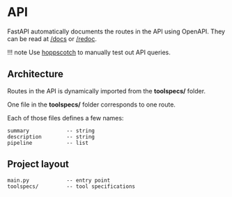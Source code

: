# API

FastAPI automatically documents the routes in the API using OpenAPI. They
can be read at [/docs][docs] or [/redoc][redoc].

!!! note
    Use [hoppscotch][hoppscotch] to manually test out API queries.

[docs]: localhost:8000/docs
[redoc]: localhost:8000/redoc
[hoppscotch]: https://hoppscotch.io/

## Architecture

Routes in the API is dynamically imported from the __toolspecs/__ folder.

One file in the __toolspecs/__ folder corresponds to one route.

Each of those files defines a few names:

    summary            -- string
    description        -- string
    pipeline           -- list


## Project layout

    main.py            -- entry point
    toolspecs/         -- tool specifications
